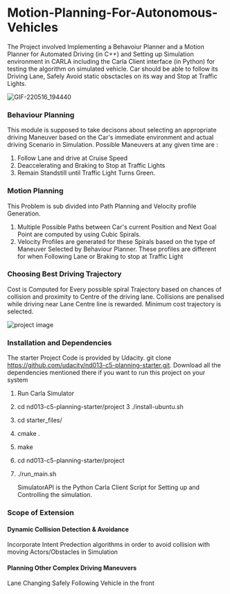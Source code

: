 # Motion-Planning-For-Autonomous-Vehicles

The Project involved Implementing a Behavoiur Planner and a Motion Planner for Automated Driving (in C++) and Setting up Simulation environment in CARLA including the Carla Client interface (in Python) for testing the algorithm on simulated vehicle.
Car should be able to follow its Driving Lane, Safely Avoid static obsctacles on its way and Stop at Traffic Lights. 




![GIF-220516_194440](https://user-images.githubusercontent.com/56697957/168652247-3e923cd8-dec2-412b-9ecf-32a56f0b7105.gif)

### Behaviour Planning 
This module is supposed to take decisons about selecting an appropriate driving Maneuver based on the Car's immediate environment and actual driving Scenario in Simulation.
Possible Maneuvers at any given time are : 
1. Follow Lane and drive at Cruise Speed 
2. Deaccelerating and Braking to Stop at Traffic Lights 
3. Remain Standstill until Traffic Light Turns Green.

### Motion Planning 
This Problem is sub divided into Path Planning and Velocity profile Generation.

1. Multiple Possible Paths between Car's current Position and Next Goal Point are computed by using Cubic Spirals.
2. Velocity Profiles are generated for these Spirals based on the type of Maneuver Selected by Behaviour Planner.
   These profiles are different for when Following Lane or Braking to stop at Traffic Light 

### Choosing Best Driving Trajectory

Cost is Computed for Every possible spiral Trajectory based on chances of collision and proximity to Centre of the driving lane.
Collisions are penalised while driving near Lane Centre line is rewarded. Minimum cost trajectory is selected.<br>





![project image](https://user-images.githubusercontent.com/56697957/168626486-f0eb86da-a522-4acf-9630-4db6e24c01d8.JPG)


### Installation and Dependencies 
The starter Project Code is provided by Udacity. git clone https://github.com/udacity/nd013-c5-planning-starter.git. Download all the dependencies mentioned there if you want to run this project on your system

1. Run Carla Simulator
2. cd nd013-c5-planning-starter/project
3 ./install-ubuntu.sh
4. cd starter_files/
5. cmake .
6. make
7. cd nd013-c5-planning-starter/project
8. ./run_main.sh

   SimulatorAPI is the Python Carla Client Script for Setting up and Controlling the simulation.

### Scope of Extension 
 #### Dynamic Collision Detection & Avoidance
 Incorporate Intent Predection algorithms in order to avoid collision with moving Actors/Obstacles in Simulation
 
 #### Planning Other Complex Driving Maneuvers
 Lane Changing
 Safely Following Vehicle in the front
 
 
